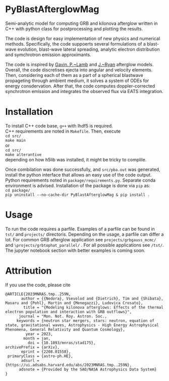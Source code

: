 # PyBlastAfterglowMag

Semi-analytic model for computing GRB and kilonova afterglow written in C++ with python class for postprocessing and plotting the results. 

The code is design for easy implementation of new physics and numerical methods. Specifically, the code suppoerts several formulations of a blast-wave evolution, blast-wave lateral spreading, analytic electron distribution and symchrotron emission approximants. 

The code is inspired by [Gavin. P.~Lamb](https://doi.org/10.1093/mnras/stab2879) and [J.~Ryan](https://iopscience.iop.org/article/10.3847/1538-4357/ab93cf) afterglow models. 
Overall, the code discretises ejecta into angular and velocity elements. Then, considering each of them as a part of a spherical blastwave propageting through ambient medium, it solves a system of ODEs for energy consdervation. After that, the code computes doppler-corrected synchrotron emission and integrates the observed flux via EATS integration.  

# Installation  

To install C++ code base, `g++` with lhdf5 is required.  
C++ requirements are noted in `Makefile`. Then, execute  
`cd src/`  
`make main`  
or  
`cd src/`  
`make alterantive`  
depending on how h5lib was installed, it might be tricky to complile. 

Once combilation was done successfully, and `src/pba.out` was generated, install the python interface that allows an easy use of the code output. 
Python requirements noted in `package/requirements.py`. Separate conda environment is advised. Installation of the package is done via `pip` as:  
`cd package/`  
`pip uninstall --no-cache-dir PyBlastAfterglowMag & pip install .` 


# Usage  

To run the code requires a parfile. Examples of a parfile can be found in `tst/` and `projects/` directoris. Depending on the usage, a parfile can differ a lot. For common GRB afterglow application see `projects/grbgauss_mcmc/` and `\projects/grbtophat_parallel/` . 
For all possible applications see `/tst/`.  
The jupyter notebook section with better examples is coming soon. 

# Attribution  
If you use the code, please cite  
```
@ARTICLE{2023MNRAS.tmp..259N,
       author = {{Nedora}, Vsevolod and {Dietrich}, Tim and {Shibata}, Masaru and {Pohl}, Martin and {Menegazzi}, Ludovica Crosato},
        title = "{Modeling kilonova afterglows: Effects of the thermal electron population and interaction with GRB outflows}",
      journal = "Mon. Not. Roy. Astron. Soc.,
     keywords = {neutron star mergers, stars: neutron, equation of state, gravitational waves, Astrophysics - High Energy Astrophysical Phenomena, General Relativity and Quantum Cosmology},
         year = 2023,
        month = jan,
          doi = {10.1093/mnras/stad175},
archivePrefix = {arXiv},
       eprint = {2208.01558},
 primaryClass = {astro-ph.HE},
       adsurl = {https://ui.adsabs.harvard.edu/abs/2023MNRAS.tmp..259N},
      adsnote = {Provided by the SAO/NASA Astrophysics Data System}
}
```